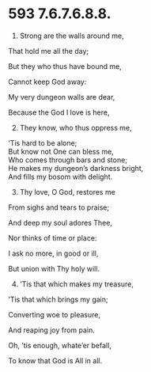 # 593 7.6.7.6.8.8.

1.  Strong are the walls around me,

That hold me all the day;

But they who thus have bound me,

Cannot keep God away:

My very dungeon walls are dear,

Because the God I love is here,

2.  They know, who thus oppress me,

’Tis hard to be alone;\
But know not One can bless me,\
Who comes through bars and stone;\
He makes my dungeon’s darkness bright,\
And fills my bosom with delight.

3.  Thy love, O God, restores me

From sighs and tears to praise;

And deep my soul adores Thee,

Nor thinks of time or place:

I ask no more, in good or ill,

But union with Thy holy will.

4.  ’Tis that which makes my treasure,

’Tis that which brings my gain;

Converting woe to pleasure,

And reaping joy from pain.

Oh, ’tis enough, whate’er befall,

To know that God is All in all.

